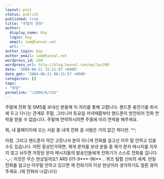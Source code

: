 ```yaml
---
layout: post
status: publish
published: true
title: "주말의 전화"
author:
  display_name: Kay
  login: Kay
  email: iam@hannal.net
  url: ''
author_login: Kay
author_email: iam@hannal.net
wordpress_id: 280
wordpress_url: http://blog.hannal.com/wp/?p=280
date: '2004-06-21 15:21:57 +0900'
date_gmt: '2004-06-21 06:21:57 +0900'
categories: []
tags:
- "희망"
permalink: "/2004/6/335"
---
```

<p>주말에 전화 및 SMS를 보내신 분들께 이 자리를 통해 고합니다. 핸드폰 충전기를 회사에 두고 다니는 관계로 주말, 그러니까 토요일 저녁때쯤부터 핸드폰이 방전되어 전화 연락을 받을 수 없습니다. 주말에 연락하시려면 주중에 미리 연락을 해주세요.</p>
<p>뭐, 내 홈페이지에 오는 사람 중 내게 전화 걸 사람은 거의 없긴 하다만. ^^;</p>
<p>아참. 그리고 핸드폰이 약간 고장나서 본의 아니게 전화를 걸고선 아무 말 안하고 있을 수도 있습니다. 어떤 증상인가하면, 제게 문자를 보낸 분들 중 제가 문자 메시지를 지우지 않고 놔두면 저장된 문자 메시지들의 발송인들에게 전화기가 스스로 전화를 겁니다. -_-; 이것은 무슨 현상일까요? ARS 011-9***-96** .. 퀴즈 탐험 신비의 세계. 만일 전화를 걸고선 아무말 안하고 있으면 제 전화기의 이상 현상이라 생각하기도 얼른 끊어주세요. (제 전화비 나갑니다)</p>
